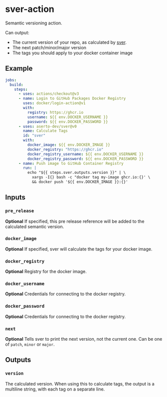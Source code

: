 # sver-action

Semantic versioning action.

Can output:

- The current version of your repo, as calculated by [sver](https://github.com/aserto-dev/sver).
- The next patch/minor/major version
- The tags you should apply to your docker container image


## Example

```yaml
jobs:
  build:
    steps:
      - uses: actions/checkout@v3
      - name: Login to GitHub Packages Docker Registry
        uses: docker/login-action@v1
        with:
          registry: https://ghcr.io
          username: ${{ env.DOCKER_USERNAME }}
          password: ${{ env.DOCKER_PASSWORD }}
      - uses: aserto-dev/sver@v0
        name: Calculate Tags
        id: "sver"
        with:
          docker_image: ${{ env.DOCKER_IMAGE }}
          docker_registry: "https://ghcr.io"
          docker_registry_username: ${{ env.DOCKER_USERNAME }}
          docker_registry_password: ${{ env.DOCKER_PASSWORD }}
      - name: Push image to GitHub Container Registry
        run: |
          echo "${{ steps.sver.outputs.version }}" | \
            xargs -I{} bash -c "docker tag my-image ghcr.io:{}' \
            && docker push '${{ env.DOCKER_IMAGE }}:{}'
```

## Inputs

### `pre_release`

**Optional** If specified, this pre release reference will be added to the calculated semantic version.

### `docker_image`

**Optional** If specified, sver will calculate the tags for your docker image.

### `docker_registry`

**Optional** Registry for the docker image.

### `docker_username`

**Optional** Credentials for connecting to the docker registry.

### `docker_password`

**Optional** Credentials for connecting to the docker registry.

### `next`

**Optional** Tells sver to print the next version, not the current one. Can be one of `patch`, `minor` or `major`.

## Outputs

### `version`

The calculated version.
When using this to calculate tags, the output is a multiline string, with each tag on a separate line.



